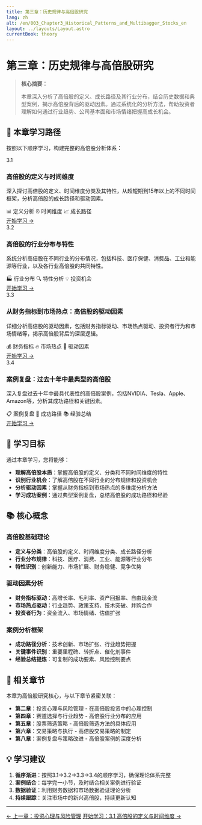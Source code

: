 ```yaml
---
title: 第三章：历史规律与高倍股研究
lang: zh
alt: /en/003_Chapter3_Historical_Patterns_and_Multibagger_Stocks_en
layout: ../layouts/Layout.astro
currentBook: theory
---
```


# 第三章：历史规律与高倍股研究

> **核心摘要：**
> 
> 本章深入分析了高倍股的定义、成长路径及其行业分布，结合历史数据和典型案例，揭示高倍股背后的驱动因素。通过系统化的分析方法，帮助投资者理解如何通过行业趋势、公司基本面和市场情绪把握高成长机会。

## 📖 本章学习路径

按照以下顺序学习，构建完整的高倍股分析体系：

<div class="chapters-grid">
  <div class="chapter-card">
    <div class="chapter-header">
      <span class="chapter-number">3.1</span>
      <h3>高倍股的定义与时间维度</h3>
    </div>
    <p>深入探讨高倍股的定义、时间维度分类及其特性，从超短期到15年以上的不同时间框架，分析高倍股的成长路径和驱动因素。</p>
    <div class="chapter-features">
      <span class="feature-tag">📊 定义分析</span>
      <span class="feature-tag">⏰ 时间维度</span>
      <span class="feature-tag">📈 成长路径</span>
    </div>
    <a href="/003_Chapter3/3.1_Definition_and_Time_Dimensions_CN" class="chapter-link">开始学习 →</a>
  </div>

  <div class="chapter-card">
    <div class="chapter-header">
      <span class="chapter-number">3.2</span>
      <h3>高倍股的行业分布与特性</h3>
    </div>
    <p>系统分析高倍股在不同行业的分布情况，包括科技、医疗保健、消费品、工业和能源等行业，以及各行业高倍股的共同特性。</p>
    <div class="chapter-features">
      <span class="feature-tag">🏭 行业分布</span>
      <span class="feature-tag">🔍 特性分析</span>
      <span class="feature-tag">💡 投资机会</span>
    </div>
    <a href="/003_Chapter3/3.2_Industry_Distribution_and_Characteristics_CN" class="chapter-link">开始学习 →</a>
  </div>

  <div class="chapter-card">
    <div class="chapter-header">
      <span class="chapter-number">3.3</span>
      <h3>从财务指标到市场热点：高倍股的驱动因素</h3>
    </div>
    <p>详细分析高倍股的驱动因素，包括财务指标驱动、市场热点驱动、投资者行为和市场情绪等，揭示高倍股背后的深层逻辑。</p>
    <div class="chapter-features">
      <span class="feature-tag">💰 财务指标</span>
      <span class="feature-tag">🔥 市场热点</span>
      <span class="feature-tag">🧠 驱动因素</span>
    </div>
    <a href="/003_Chapter3/3.3_Driving_Factors_CN" class="chapter-link">开始学习 →</a>
  </div>

  <div class="chapter-card">
    <div class="chapter-header">
      <span class="chapter-number">3.4</span>
      <h3>案例复盘：过去十年中最典型的高倍股</h3>
    </div>
    <p>深入复盘过去十年中最具代表性的高倍股案例，包括NVIDIA、Tesla、Apple、Amazon等，分析其成功路径和关键因素。</p>
    <div class="chapter-features">
      <span class="feature-tag">📋 案例复盘</span>
      <span class="feature-tag">🎯 成功路径</span>
      <span class="feature-tag">📚 经验总结</span>
    </div>
    <a href="/003_Chapter3/3.4_Case_Studies_CN" class="chapter-link">开始学习 →</a>
  </div>
</div>

## 🎯 学习目标

通过本章学习，您将能够：

- **理解高倍股本质**：掌握高倍股的定义、分类和不同时间维度的特性
- **识别行业机会**：了解高倍股在不同行业的分布规律和投资机会
- **分析驱动因素**：掌握从财务指标到市场热点的多维度分析方法
- **学习成功案例**：通过典型案例复盘，总结高倍股的成功路径和经验

## 📚 核心概念

### 高倍股基础理论
- **定义与分类**：高倍股的定义、时间维度分类、成长路径分析
- **行业分布规律**：科技、医疗、消费、工业、能源等行业分布
- **特性识别**：创新能力、市场扩展、财务稳健、竞争优势

### 驱动因素分析
- **财务指标驱动**：高增长率、毛利率、资产回报率、自由现金流
- **市场热点驱动**：行业趋势、政策支持、技术突破、并购合作
- **投资者行为**：资金流入、市场情绪、估值扩张

### 案例分析框架
- **成功路径分析**：技术创新、市场扩张、行业趋势把握
- **关键事件识别**：重要里程碑、转折点、催化剂事件
- **经验总结提炼**：可复制的成功要素、风险控制要点

## 🔗 相关章节

本章为高倍股研究核心，与以下章节紧密关联：

- **第二章**：投资心理与风险管理 - 在高倍股投资中的心理控制
- **第四章**：赛道选择与行业趋势 - 高倍股行业分布的应用
- **第五章**：股票筛选策略 - 高倍股筛选方法的具体应用
- **第六章**：交易策略与执行 - 高倍股交易策略的制定
- **第八章**：案例复盘与策略改进 - 高倍股案例的深度分析

## 💡 学习建议

1. **循序渐进**：按照3.1→3.2→3.3→3.4的顺序学习，确保理论体系完整
2. **案例结合**：每学完一小节，及时结合相关案例进行验证
3. **数据验证**：利用财务数据和市场数据验证理论分析
4. **持续跟踪**：关注市场中的新兴高倍股，持续更新认知

---

<div class="bottom-nav">
  <a href="/002_Chapter2_Investment_Psychology_and_Risk_Management_CN">← 上一章：投资心理与风险管理</a>
  <a href="/003_Chapter3/3.1_Definition_and_Time_Dimensions_CN">开始学习：3.1 高倍股的定义与时间维度 →</a>
</div>

<style>
  
  
  /* 页面导航样式 - 与底部导航一致 */
  .page-nav {
    display: flex;
    justify-content: center;
    align-items: center;
    gap: 2rem;
    padding: 1.5rem 0;
    margin: 2rem 0;
    border-top: 1px solid var(--border-color);
    border-bottom: 1px solid var(--border-color);
  }

  .page-nav a {
    display: inline-flex;
    align-items: center;
    padding: 0.8rem 1.5rem;
    background: linear-gradient(135deg, var(--primary-color) 0%, var(--primary-light) 100%);
    color: white;
    text-decoration: none;
    border-radius: 25px;
    font-size: 0.95rem;
    font-weight: 600;
    transition: all 0.3s ease;
    box-shadow: 0 4px 12px rgba(56, 142, 60, 0.3);
  }

  .page-nav a:hover {
    background: linear-gradient(135deg, var(--primary-light) 0%, #81C784 100%);
    transform: translateY(-2px);
    box-shadow: 0 6px 20px rgba(56, 142, 60, 0.4);
  }

  .page-nav a:first-child {
    background: linear-gradient(135deg, #2196f3 0%, #42a5f5 100%);
    box-shadow: 0 4px 12px rgba(33, 150, 243, 0.3);
  }

  .page-nav a:first-child:hover {
    background: linear-gradient(135deg, #42a5f5 0%, #64b5f6 100%);
    box-shadow: 0 6px 20px rgba(33, 150, 243, 0.4);
  }

  .page-nav a:last-child {
    background: linear-gradient(135deg, var(--primary-color) 0%, var(--primary-light) 100%);
    box-shadow: 0 4px 12px rgba(56, 142, 60, 0.3);
  }

  .page-nav a:last-child:hover {
    background: linear-gradient(135deg, var(--primary-light) 0%, #81C784 100%);
    box-shadow: 0 6px 20px rgba(56, 142, 60, 0.4);
  }

  /* 暗色模式适配 */
  [data-theme="dark"] .page-nav a:first-child {
    background: linear-gradient(135deg, #1976d2 0%, #1e88e5 100%);
  }

  [data-theme="dark"] .page-nav a:first-child:hover {
    background: linear-gradient(135deg, #1e88e5 0%, #2196f3 100%);
  }

  /* 响应式设计 */
  @media (max-width: 768px) {
    .page-nav {
      flex-direction: column;
      gap: 1rem;
    }

    .page-nav a {
      font-size: 0.9rem;
      padding: 0.7rem 1.2rem;
    }
  }
</style>

